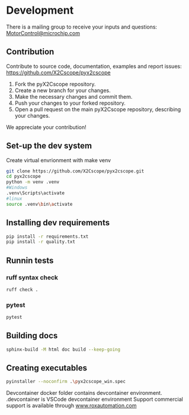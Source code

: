 
# Development

There is a mailing group to receive your inputs and questions: MotorControl@microchip.com

## Contribution
Contribute to source code, documentation, examples and report issues: https://github.com/X2Cscope/pyx2cscope

1. Fork the pyX2Cscope repository.
2. Create a new branch for your changes.
3. Make the necessary changes and commit them. 
4. Push your changes to your forked repository. 
5. Open a pull request on the main pyX2Cscope repository, describing your changes.

We appreciate your contribution!

## Set-up the dev system

Create virtual envrionment with make venv

```bash
git clone https://github.com/X2Cscope/pyx2cscope.git
cd pyx2cscope
python -m venv .venv
#Windows
.venv\Scripts\activate
#linux
source .venv\bin\activate
```

## Installing dev requirements

```bash
pip install -r requirements.txt
pip install -r quality.txt
```

## Runnin tests

### ruff syntax check
```bash
ruff check .
```

### pytest
```bash
pytest
```

## Building docs
```bash
sphinx-build -M html doc build --keep-going  
```

## Creating executables
```bash
pyinstaller --noconfirm .\pyx2cscope_win.spec 
```


Devcontainer
docker folder contains devcontainer environment.
.devcontainer is VSCode devcontainer environment
Support
commercial support is available through www.roxautomation.com
